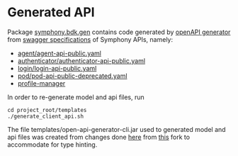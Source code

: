 # Generated API

Package [symphony.bdk.gen](https://github.com/finos/symphony-bdk-python/tree/main/symphony/bdk/gen)
contains code generated by
[openAPI generator](https://github.com/OpenAPITools/openapi-generator)
from [swagger specifications](https://github.com/symphonyoss/symphony-api-spec) of Symphony APIs, namely:
* [agent/agent-api-public.yaml](https://github.com/symphonyoss/symphony-api-spec/blob/master/agent/agent-api-public.yaml)
* [authenticator/authenticator-api-public.yaml](https://github.com/symphonyoss/symphony-api-spec/blob/master/authenticator/authenticator-api-public.yaml)
* [login/login-api-public.yaml](https://github.com/symphonyoss/symphony-api-spec/blob/master/login/login-api-public.yaml)
* [pod/pod-api-public-deprecated.yaml](https://github.com/symphonyoss/symphony-api-spec/blob/master/pod/pod-api-public-deprecated.yaml)
* [profile-manager](https://github.com/finos/symphony-api-spec/tree/master/profile-manager)

In order to re-generate model and api files, run
```shell
cd project_root/templates
./generate_client_api.sh
```

The file templates/open-api-generator-cli.jar used to generated model and api files was created from changes done
[here](https://github.com/OpenAPITools/openapi-generator/pull/11758) from
[this](https://github.com/symphony-elias/openapi-generator/tree/sym-python-5.4.0) fork to accommodate for type hinting.